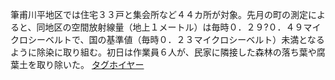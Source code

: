 筆甫川平地区では住宅３３戸と集会所など４４カ所が対象。先月の町の測定によると、同地区の空間放射線量（地上１メートル）は毎時０．２９?０．４９マイクロシーベルトで、国の基準値（毎時０．２３マイクロシーベルト）未満となるように除染に取り組む。初日は作業員６人が、民家に隣接した森林の落ち葉や腐葉土を取り除いた。
 <a href="http://www.carp-store.com/public/jpwatchonline.asp?cheap=products-c52.html" title="タグホイヤー">タグホイヤー</a>